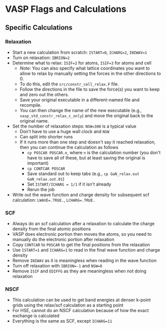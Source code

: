 # VASP Flags and Calculations

## Specific Calculations

### Relaxation

* Start a new calculation from scratch: `ISTART=0`, `ICHARG=2`, `INIWAV=1`
* Turn on relaxation: `IBRION=2`
* Determine what to relax: `ISIF=2` for atoms, `ISIF=3` for atoms and cell
  * _Note:_ You can also specify what lattice coordinates you want to allow to relax by manually setting the forces in the other directions to 0. 
  * To do this, edit the `src/constr_cell_relax.F` file.
  * Follow the directions in the file to save the force(s) you want to keep and zero out the others.
  * Save your original executable in a different-named file and recompile.
  * You can then change the name of the new executable (e.g., `vasp_std_constr_relax_c_only`) and move the original back to the original name.
* Set the number of relaxation steps: `NSW=300` is a typical value
  * Don't have to use a huge wall clock and `NSW`
  * Can split into shorter runs
  * If it runs more than one step and doesn't say it reached relaxation, then you can continue the calculation as follows
    * `cp POSCAR POSCAR.n`, where `n` is the calculation number (you don't have to save all of these, but at least saving the original is important)
    * `cp CONTCAR POSCAR`
    * Save standard out to keep tabs (e.g., `cp GaN_relax.out GaN_relax.out.01`)
    * Set `ISTART/ICHARG = 1/1` if it isn't already
    * Rerun the job
* Write out the wave function and charge density for subsequent scf calculation: `LWAVE=.TRUE.`, `LCHARG=.TRUE.`

### SCF

* Always do an scf calculation after a relaxation to calculate the charge density from the final atomic positions
* VASP does electronic portion then moves the atoms, so you need to manually do the electronic portion after relaxation
* Copy `CONTCAR` to `POSCAR` to get the final positions from the relaxation
* Use `ISTART=1` and `ICHARG=1` to read in the final wave function and charge density
* Remove `INIWAV` as it is meaningless when reading in the wave function
* Turn off relaxation with `IBRION=-1` and `NSW=0`
* Remove `ISIF` and `EDIFFG` as they are meaningless when not doing relaxation

### NSCF

* This calculation can be used to get band energies at denser k-point grids using the relax/scf calculation as a starting point
* For HSE, cannot do an NSCF calculation because of how the exact exchange is calculated
* Everything is the same as SCF, except `ICHARG=11`

